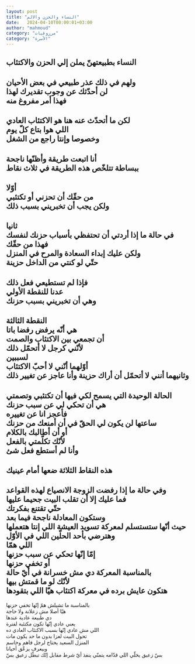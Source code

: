 ```yaml
---
layout: post
title: "النساء والحزن والالم"
date:   2024-04-10T00:00:01+03:00
author: "mahmoud"
category: "مرزوقيات"
category: "الأسرة"
---
```



النساء بطبيعتهنّ يملن إلي الحزن والاكتئاب  
-  
ولهم في ذلك عذر طبيعي في بعض الأحيان  
لن أحدّثك عن وجوب تقديرك لهذا  
فهذا أمر مفروغ منه  
-  
لكن ما أتحدّث عنه هنا هو الاكتئاب العادي  
اللي هوا بتاع كلّ يوم  
وخصوصا وإنتا راجع من الشغل  
-  
أنا اتبعت طريقة وأظنّها ناجحة  
ببساطة تتلخّص هذه الطريقة في ثلاث نقاط  
-  
أوّلا  
من حقّك أن تحزني أو تكتئبي  
ولكن يجب أن تخبريني بسبب ذلك  
-  
ثانيا  
في حالة ما إذا أردتي أن تحتفظي بأسباب حزنك
لنفسك  
فهذا من حقّك  
ولكن عليك إبداء السعادة والمرح في المنزل  
حتّي لو كنتي من الداخل حزينة  
-  
فإذا لم تستطيعي فعل ذلك  
عدنا للنقطة الأولي  
وهي أن تخبريني بسبب حزنك  
-  
النقطة الثالثة  
هي أنّه يرفض رفضا باتا  
أن تجمعي بين الاكتئاب والصمت  
لأنّني كرجل لا أتحمّل ذلك  
لسببين  
أوّلهما أنّني لا أحبّ الاكتئاب  
وثانيهما أنني لا أتحمّل أن أراك حزينة وأنا عاجز عن تغيير
ذلك  
-  
الحالة الوحيدة التي يسمح لكي فيها أن تكتئبي
وتصمتي  
هي أن تحكي لي عن سبب حزنك  
فأعجز انا عن تغييره  
ساعتها لن يكون لي الحقّ في أن أمنعك من حزنك  
أو أن أطالبك بالكلام  
لأنّك تكلّمتي بالفعل  
وأنا لم أستطع فعل شئ  
-  
هذه النقاط الثلاثة ضعها أمام عينيك  
-  
وفي حالة ما إذا رفضت الزوجة الانصياع لهذه
القواعد  
فما عليك إلا أن تقلب البيت جحيما عليها  
حتّي تقتنع بفكرتك  
وستكون المعادلة ناجحة فيما بعد  
حيث أنّها ستستسلم لمعركة تسويد العيشة اللي إنتا
هتعملها  
وهترضي بأحد الحلّين اللي في الأوّل  
اللي همّا  
إمّا إنّها تحكي عن سبب حزنها  
أو تخفي حزنها  
بالمناسبة المعركة دي مش خسرانة في أيّ حالة  
لأنّك لو ما قمتش بيها  
هتكون عايش برده في معركة اكتئاب هيّا اللي
بتقودها  
-  
بالمناسبة ما تشيلش همّ إنّها تخفي حزنها  
هيّا أصلا مش زعلانة ولا حاجة  
دي طبيعة عادية عندها  
يعني عادي إنّها تكون مكتئبة لفترة  
اللي مش عادي إنّها بسبب الاكتئاب العادي ده  
تحول البيت لعزا بدون ما حد يكون مات  
المنزل السعيد يحتاج لرجل فاهم وحاسم  
وبيعرف يزعّق أحيانا  
بسّ زعيق يخلّي اللي قدّامه يتمنّي ينفذ أيّ شرط مقابل إنّك تبطّل
زعيق بسّ
